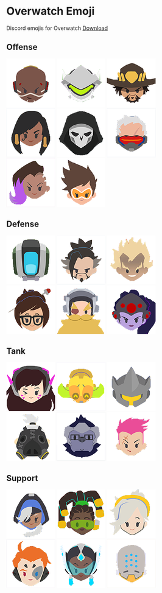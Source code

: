 # Overwatch Emoji
Discord emojis for Overwatch
[Download](https://github.com/Kala30/overwatch-emoji/archive/master.zip)

## Offense
![Doomfist](Heroes/doomfist.png) ![Genji](Heroes/genji.png) ![McCree](Heroes/mccree.png) ![Pharah](Heroes/pharah.png) ![Reaper](Heroes/reaper.png) ![Soldier 76](Heroes/soldier_76.png) ![Sombra](Heroes/sombra.png) ![Tracer](Heroes/tracer.png)

## Defense
![Bastion](Heroes/bastion.png) ![Hanzo](Heroes/hanzo.png) ![Junkrat](Heroes/junkrat.png) ![Mei](Heroes/mei.png) ![Torbjorn](Heroes/torbjorn.png) ![Widowmaker](Heroes/widowmaker.png)

## Tank
![D.Va](Heroes/d.va.png) ![Orisa](Heroes/orisa.png) ![Reinhardt](Heroes/reinhardt.png) ![](Heroes/roadhog.png) ![Winston](Heroes/winston.png) ![Zarya](Heroes/zarya.png)

## Support
![Ana](Heroes/ana.png) ![Lucio](Heroes/lucio.png) ![Mercy](Heroes/mercy.png) ![Moira](Heroes/moira.png) ![Symmetra](Heroes/symmetra.png) ![Zenyatta](Heroes/zenyatta.png)